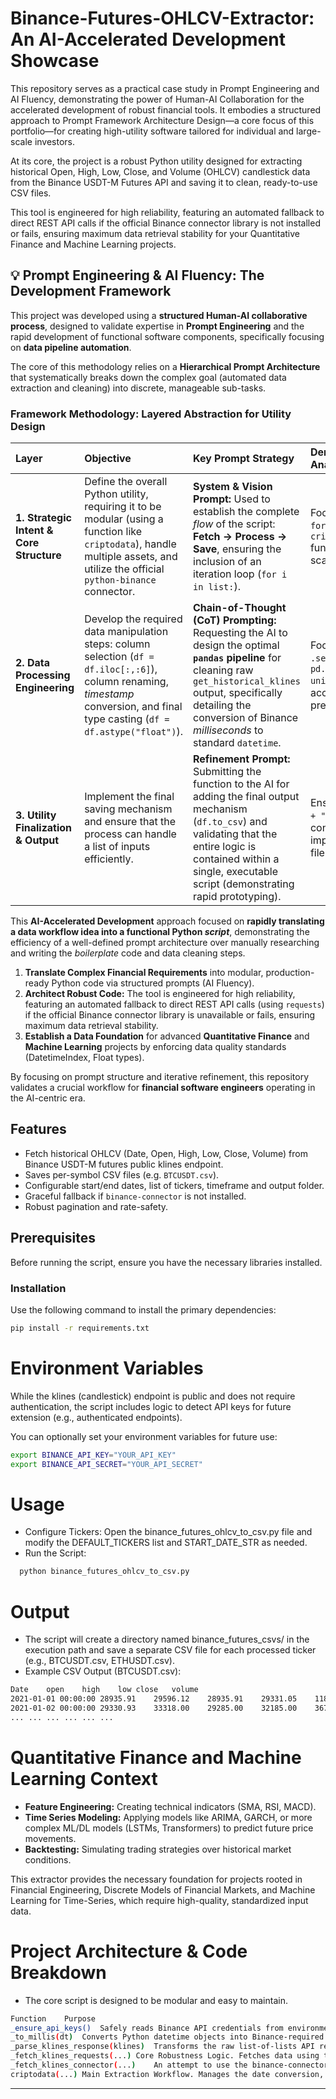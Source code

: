 # Binance-Futures-OHLCV-Extractor: An AI-Accelerated Development Showcase

This repository serves as a practical case study in Prompt Engineering and AI Fluency, demonstrating the power of Human-AI Collaboration for the accelerated development of robust financial tools. It embodies a structured approach to Prompt Framework Architecture Design—a core focus of this portfolio—for creating high-utility software tailored for individual and large-scale investors.

At its core, the project is a robust Python utility designed for extracting historical Open, High, Low, Close, and Volume (OHLCV) candlestick data from the Binance USDT-M Futures API and saving it to clean, ready-to-use CSV files.

This tool is engineered for high reliability, featuring an automated fallback to direct REST API calls if the official Binance connector library is not installed or fails, ensuring maximum data retrieval stability for your Quantitative Finance and Machine Learning projects.

## 💡 Prompt Engineering & AI Fluency: The Development Framework

This project was developed using a **structured Human-AI collaborative process**, designed to validate expertise in **Prompt Engineering** and the rapid development of functional software components, specifically focusing on **data pipeline automation**.

The core of this methodology relies on a **Hierarchical Prompt Architecture** that systematically breaks down the complex goal (automated data extraction and cleaning) into discrete, manageable sub-tasks.

### Framework Methodology: Layered Abstraction for Utility Design

| Layer | Objective | Key Prompt Strategy | Demonstration in Code Analysis |
| :--- | :--- | :--- | :--- |
| **1. Strategic Intent & Core Structure** | Define the overall Python utility, requiring it to be modular (using a function like `criptodata`), handle multiple assets, and utilize the official `python-binance` connector. | **System & Vision Prompt:** Used to establish the complete *flow* of the script: **Fetch $\rightarrow$ Process $\rightarrow$ Save**, ensuring the inclusion of an iteration loop (`for i in list:`). | Focus on establishing the `for` loop and the `criptodata(dataticker)` function signature for scalability. |
| **2. Data Processing Engineering** | Develop the required data manipulation steps: column selection (`df = df.iloc[:,:6]`), column renaming, *timestamp* conversion, and final type casting (`df = df.astype("float")`). | **Chain-of-Thought (CoT) Prompting:** Requesting the AI to design the optimal **`pandas` pipeline** for cleaning raw `get_historical_klines` output, specifically detailing the conversion of Binance *milliseconds* to standard `datetime`. | Focus on generating the `.set_index("Date")` and `pd.to_datetime(df.index, unit="ms")` lines for accurate time series preparation. |
| **3. Utility Finalization & Output** | Implement the final saving mechanism and ensure that the process can handle a list of inputs efficiently. | **Refinement Prompt:** Submitting the function to the AI for adding the final output mechanism (`df.to_csv`) and validating that the entire logic is contained within a single, executable script (demonstrating rapid prototyping). | Ensuring the `dataticker + ".csv"` naming convention is implemented for dynamic file saving. |

This **AI-Accelerated Development** approach focused on **rapidly translating a data workflow idea into a functional Python *script***, demonstrating the efficiency of a well-defined prompt architecture over manually researching and writing the *boilerplate* code and data cleaning steps.

1.  **Translate Complex Financial Requirements** into modular, production-ready Python code via structured prompts (AI Fluency).
2.  **Architect Robust Code:** The tool is engineered for high reliability, featuring an automated fallback to direct REST API calls (using `requests`) if the official Binance connector library is unavailable or fails, ensuring maximum data retrieval stability.
3.  **Establish a Data Foundation** for advanced **Quantitative Finance** and **Machine Learning** projects by enforcing data quality standards (DatetimeIndex, Float types).

By focusing on prompt structure and iterative refinement, this repository validates a crucial workflow for **financial software engineers** operating in the AI-centric era.

## Features

- Fetch historical OHLCV (Date, Open, High, Low, Close, Volume) from Binance
  USDT-M futures public klines endpoint.
- Saves per-symbol CSV files (e.g. `BTCUSDT.csv`).
- Configurable start/end dates, list of tickers, timeframe and output folder.
- Graceful fallback if `binance-connector` is not installed.
- Robust pagination and rate-safety.

## Prerequisites

Before running the script, ensure you have the necessary libraries installed.

### Installation

Use the following command to install the primary dependencies:

```bash
pip install -r requirements.txt
```

# Environment Variables

While the klines (candlestick) endpoint is public and does not require authentication, the script includes logic to detect API keys for future extension (e.g., authenticated endpoints).

You can optionally set your environment variables for future use:

```bash
export BINANCE_API_KEY="YOUR_API_KEY"
export BINANCE_API_SECRET="YOUR_API_SECRET"
```

# Usage

* Configure Tickers: Open the binance_futures_ohlcv_to_csv.py file and modify the DEFAULT_TICKERS list and START_DATE_STR as needed.
* Run the Script:

```bash
  python binance_futures_ohlcv_to_csv.py
```

# Output

* The script will create a directory named binance_futures_csvs/ in the execution path and save a separate CSV file for each processed ticker (e.g., BTCUSDT.csv, ETHUSDT.csv).
* Example CSV Output (BTCUSDT.csv):

```bash
Date	open	high	low	close	volume
2021-01-01 00:00:00	28935.91	29596.12	28935.91	29331.05	118228.012
2021-01-02 00:00:00	29330.93	33318.00	29285.00	32185.00	367297.435
...	...	...	...	...	...
```

# Quantitative Finance and Machine Learning Context

* **Feature Engineering:** Creating technical indicators (SMA, RSI, MACD).
* **Time Series Modeling:** Applying models like ARIMA, GARCH, or more complex ML/DL models (LSTMs, Transformers) to predict future price movements.
* **Backtesting:** Simulating trading strategies over historical market conditions.
  
This extractor provides the necessary foundation for projects rooted in Financial Engineering, Discrete Models of Financial Markets, and Machine Learning for Time-Series, which require high-quality, standardized input data.

# Project Architecture & Code Breakdown

* The core script is designed to be modular and easy to maintain.

```bash
Function	Purpose
_ensure_api_keys()	Safely reads Binance API credentials from environment variables.
_to_millis(dt)	Converts Python datetime objects into Binance-required epoch milliseconds.
_parse_klines_response(klines)	Transforms the raw list-of-lists API response into a clean, indexed pandas.DataFrame.
_fetch_klines_requests(...)	Core Robustness Logic. Fetches data using the standard requests library, handling API endpoint parameters and necessary pagination (requesting data in chunks of MAX_LIMIT=1000).
_fetch_klines_connector(...)	An attempt to use the binance-connector library (if installed), providing a placeholder for potential higher-performance or authenticated retrieval.
criptodata(...)	Main Extraction Workflow. Manages the date conversion, executes the fetching (with connector/request fallback), and writes the final DataFrame to a CSV file.
```

---
